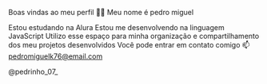 Boas vindas ao meu perfil 💙💙
Meu nome é pedro miguel

Estou estudando na Alura
Estou me desenvolvendo na linguagem JavaScript
Utilizo esse espaço para minha organização e compartilhamento dos meu projetos desenvolvidos
Você pode entrar em contato comigo 📫
pedromiguelk76@email.com

@pedrinho_07_
